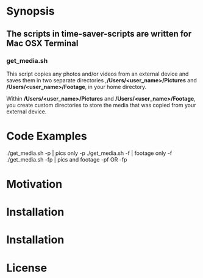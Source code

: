 # Synopsis

## The scripts in time-saver-scripts are written for Mac OSX Terminal

### get_media.sh

This script copies any photos and/or videos from an external
device and saves them in two separate directories
,**/Users/<user_name>/Pictures** and **/Users/<user_name>/Footage**,
in your home directory.

Within **/Users/<user_name>/Pictures** and **/Users/<user_name>/Footage**,
you create custom directories to store the media that was copied
from your external device.

# Code Examples

./get_media.sh -p | pics only <command> -p
./get_media.sh -f | footage only <command> -f
./get_media.sh -fp | pics and footage <command> -pf OR -fp

# Motivation

# Installation

# Installation

# License
